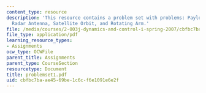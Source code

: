 ```yaml
---
content_type: resource
description: 'This resource contains a problem set with problems: Payload Release,
  Radar Antenna, Satellite Orbit, and Rotating Arm.'
file: /media/courses/2-003j-dynamics-and-control-i-spring-2007/cbfbc7baae4569be1c6cf6e1091e6e2f_problemset1.pdf
file_type: application/pdf
learning_resource_types:
- Assignments
ocw_type: OCWFile
parent_title: Assignments
parent_type: CourseSection
resourcetype: Document
title: problemset1.pdf
uid: cbfbc7ba-ae45-69be-1c6c-f6e1091e6e2f
---
```

